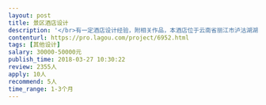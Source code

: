 ```yaml
---                
layout: post       
title: 景区酒店设计           
description: '</br>有一定酒店设计经验，附相关作品，本酒店位于云南省丽江市泸沽湖湖畔，湖景房需装饰装修，楼体为木质结构。</br>'     
contenturl: https://pro.lagou.com/project/6952.html      
tags: [其他设计]            
salary: 30000-50000元          
publish_time: 2018-03-27 10:30:22         
review: 2355人                   
apply: 10人                   
recommend: 5人                   
time_range: 1-3个月              
---                 
```

